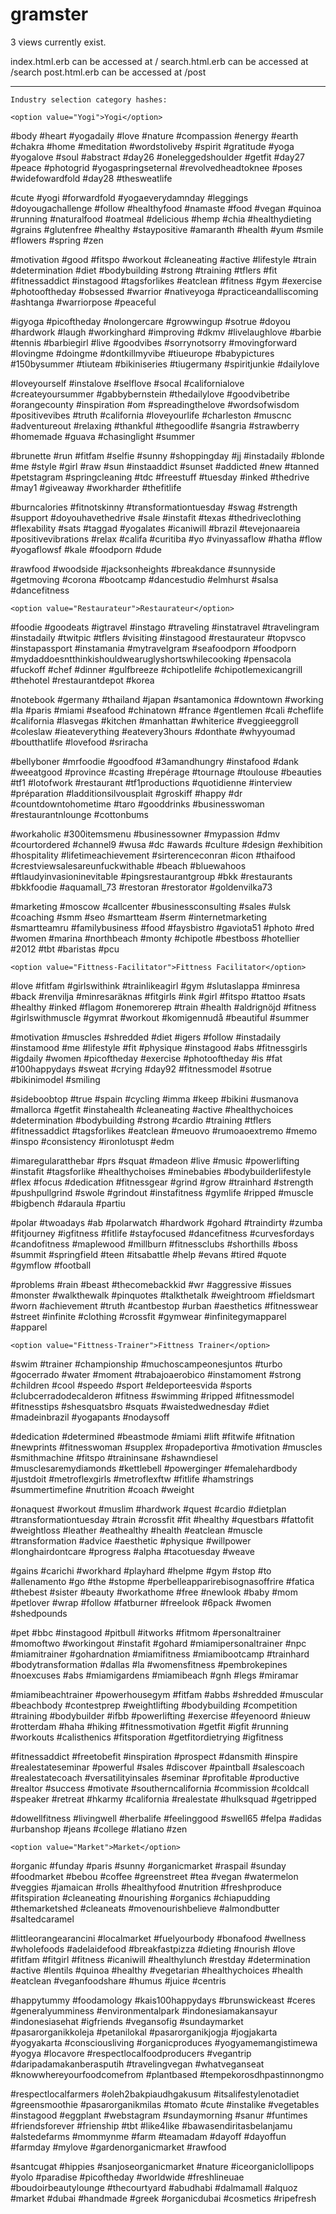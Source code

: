 # gramster

3 views currently exist.

index.html.erb can be accessed at /
search.html.erb can be accessed at /search
post.html.erb can be accessed at /post

---
	Industry selection category hashes:

	<option value="Yogi">Yogi</option>
#body #heart #yogadaily #love #nature #compassion #energy #earth #chakra #home #meditation #wordstoliveby #spirit #gratitude #yoga #yogalove #soul #abstract #day26 #oneleggedshoulder #getfit #day27 #peace #photogrid #yogaspringseternal #revolvedheadtoknee #poses #widefowardfold #day28 #thesweatlife

#cute #yogi #forwardfold #yogaeverydamnday #leggings #doyougachallenge #follow #healthyfood #namaste #food #vegan #quinoa #running #naturalfood #oatmeal #delicious #hemp #chia #healthydieting #grains #glutenfree #healthy #staypositive #amaranth #health #yum #smile #flowers #spring #zen

#motivation #good #fitspo #workout #cleaneating #active #lifestyle #train #determination #diet #bodybuilding #strong #training #tflers #fit #fitnessaddict #instagood #tagsforlikes #eatclean #fitness #gym #exercise #photooftheday #obsessed #warrior #nativeyoga #practiceandalliscoming #ashtanga #warriorpose #peaceful

#igyoga #picoftheday #nolongercare #growwingup #sotrue #doyou #hardwork #laugh #workinghard #improving #dkmv #livelaughlove #barbie #tennis #barbiegirl #live #goodvibes #sorrynotsorry #movingforward #lovingme #doingme #dontkillmyvibe #tiueurope #babypictures #150bysummer #tiuteam #bikiniseries #tiugermany #spiritjunkie #dailylove

#loveyourself #instalove #selflove #socal #californialove #createyoursummer #gabbybernstein #thedailylove #goodvibetribe #orangecounty #inspiration #om #spreadingthelove #wordsofwisdom #positivevibes #truth #california #loveyourlife #charleston #muscnc #adventureout #relaxing #thankful #thegoodlife #sangria #strawberry #homemade #guava #chasinglight #summer

#brunette #run #fitfam #selfie #sunny #shoppingday #jj #instadaily #blonde #me #style #girl #raw #sun #instaaddict #sunset #addicted #new #tanned #petstagram #springcleaning #tdc #freestuff #tuesday #inked #thedrive #may1 #giveaway #workharder #thefitlife

#burncalories #fitnotskinny #transformationtuesday #swag #strength #support #doyouhavethedrive #sale #instafit #texas #thedriveclothing #flexability #sats #taggad #yogalates #icaniwill #brazil #tevejonaareia #positivevibrations #relax #califa #curitiba #yo #vinyassaflow #hatha #flow #yogaflowsf #kale #foodporn #dude

#rawfood #woodside #jacksonheights #breakdance #sunnyside #getmoving #corona #bootcamp #dancestudio #elmhurst #salsa #dancefitness
			
	<option value="Restaurateur">Restaurateur</option>
#foodie #goodeats #igtravel #instago #traveling #instatravel #travelingram #instadaily #twitpic #tflers #visiting #instagood #restaurateur #topvsco #instapassport #instamania #mytravelgram #seafoodporn #foodporn #mydaddoesntthinkishouldwearuglyshortswhilecooking #pensacola #fuckoff #chef #dinner #gulfbreeze #chipotlelife #chipotlemexicangrill #thehotel #restaurantdepot #korea

#notebook #germany #thailand #japan #santamonica #downtown #working #la #paris #miami #seafood #chinatown #france #gentlemen #cali #cheflife #california #lasvegas #kitchen #manhattan #whiterice #veggieeggroll #coleslaw #ieateverything #eatevery3hours #donthate #whyyoumad #boutthatlife #lovefood #sriracha

#bellyboner #mrfoodie #goodfood #3amandhungry #instafood #dank #weeatgood #province #casting #repérage #tournage #toulouse #beauties #tf1 #lotofwork #restaurant #tf1productions #quotidienne #interview #préparation #ladditionsilvousplait #groskiff #happy #dr #countdowntohometime #taro #gooddrinks #businesswoman #restaurantnlounge #cottonbums

#workaholic #300itemsmenu #businessowner #mypassion #dmv #courtordered #channel9 #wusa #dc #awards #culture #design #exhibition #hospitality #lifetimeachievement #sirterenceconran #icon #thaifood #crestviewsalesareunfuckwithable #beach #bluewahoos #ftlaudyinvasioninevitable #pingsrestaurantgroup #bkk #restaurants #bkkfoodie #aquamall_73 #restoran #restorator #goldenvilka73

#marketing #moscow #callcenter #businessconsulting #sales #ulsk #coaching #smm #seo #smartteam #serm #internetmarketing #smartteamru #familybusiness #food #faysbistro #gaviota51 #photo #red #women #marina #northbeach #monty #chipotle #bestboss #hotellier #2012 #tbt #baristas #pcu
			
	<option value="Fittness-Facilitator">Fittness Facilitator</option>
#love #fitfam #girlswithink #trainlikeagirl #gym #slutaslappa #minresa #back #renvilja #minresaräknas #fitgirls #ink #girl #fitspo #tattoo #sats #healthy #inked #flagom #onemorerep #train #health #aldrignöjd #fitness #girlswithmuscle #gymrat #workout #komigennudå #beautiful #summer

#motivation #muscles #shredded #diet #igers #follow #instadaily #instamood #me #lifestyle #fit #physique #instagood #abs #fitnessgirls #igdaily #women #picoftheday #exercise #photooftheday #is #fat #100happydays #sweat #crying #day92 #fitnessmodel #sotrue #bikinimodel #smiling

#sideboobtop #true #spain #cycling #imma #keep #bikini #usmanova #mallorca #getfit #instahealth #cleaneating #active #healthychoices #determination #bodybuilding #strong #cardio #training #tflers #fitnessaddict #tagsforlikes #eatclean #meuovo #rumoaoextremo #memo #inspo #consistency #ironlotuspt #edm

#imaregularatthebar #prs #squat #madeon #live #music #powerlifting #instafit #tagsforlike #healthychoises #minebabies #bodybuilderlifestyle #flex #focus #dedication #fitnessgear #grind #grow #trainhard #strength #pushpullgrind #swole #grindout #instafitness #gymlife #ripped #muscle #bigbench #daraula #partiu

#polar #twoadays #ab #polarwatch #hardwork #gohard #traindirty #zumba #fitjourney #igfitness #fitlife #stayfocused #dancefitness #curvesfordays #candofitness #maplewood #millburn #fitnessclubs #shorthills #boss #summit #springfield #teen #itsabattle #help #evans #tired #quote #gymflow #football

#problems #rain #beast #thecomebackkid #wr #aggressive #issues #monster #walkthewalk #pinquotes #talkthetalk #weightroom #fieldsmart #worn #achievement #truth #cantbestop #urban #aesthetics #fitnesswear #street #infinite #clothing #crossfit #gymwear #infinitegymapparel #apparel

	<option value="Fittness-Trainer">Fittness Trainer</option>
#swim #trainer #championship #muchoscampeonesjuntos #turbo #gocerrado #water #moment #trabajoaerobico #instamoment #strong #children #cool #speedo #sport #eldeporteesvida #sports #clubcerradodecalderon #fitness #swimming #ripped #fitnessmodel #fitnesstips #shesquatsbro #squats #waistedwednesday #diet #madeinbrazil #yogapants #nodaysoff

#dedication #determined #beastmode #miami #lift #fitwife #fitnation #newprints #fitnesswoman #supplex #ropadeportiva #motivation #muscles #smithmachine #fitspo #traininsane #shawndiesel #musclesaremydiamonds #kettlebell #powerginger #femalehardbody #justdoit #metroflexgirls #metroflexftw #fitlife #hamstrings #summertimefine #nutrition #coach #weight

#onaquest #workout #muslim #hardwork #quest #cardio #dietplan #transformationtuesday #train #crossfit #fit #healthy #questbars #fattofit #weightloss #leather #eathealthy #health #eatclean #muscle #transformation #advice #aesthetic #physique #willpower #longhairdontcare #progress #alpha #tacotuesday #weave

#gains #carichi #workhard #playhard #helpme #gym #stop #to #allenamento #go #the #stopme #perbelleapparirebisognasoffrire #fatica #thebest #sister #beauty #workathome #free #newlook #baby #mom #petlover #wrap #follow #fatburner #freelook #6pack #women #shedpounds

#pet #bbc #instagood #pitbull #itworks #fitmom #personaltrainer #momoftwo #workingout #instafit #gohard #miamipersonaltrainer #npc #miamitrainer #gohardnation #miamifitness #miamibootcamp #trainhard #bodytransformation #dallas #la #womensfitness #pembrokepines #noexcuses #abs #miamigardens #miamibeach #gnh #legs #miramar

#miamibeachtrainer #powerhousegym #fitfam #abbs #shredded #muscular #beachbody #contestprep #weightlifting #bodybuilding #competition #training #bodybuilder #ifbb #powerlifting #exercise #feyenoord #nieuw #rotterdam #haha #hiking #fitnessmotivation #getfit #igfit #running #workouts #calisthenics #fitsporation #getfitordietrying #igfitness

#fitnessaddict #freetobefit #inspiration #prospect #dansmith #inspire #realestateseminar #powerful #sales #discover #paintball #salescoach #realestatecoach #versatilityinsales #seminar #profitable #productive #realtor #success #motivate #southerncalifornia #commission #coldcall #speaker #retreat #hkarmy #california #realestate #hulksquad #getripped

#dowellfitness #livingwell #herbalife #feelinggood #swell65 #felpa #adidas #urbanshop #jeans #college #latiano #zen		
			
	<option value="Market">Market</option>
#organic #funday #paris #sunny #organicmarket #raspail #sunday #foodmarket #bebou #coffee #greenstreet #tea #vegan #watermelon #veggies #jamaican #rolls #healthyfood #nutrition #freshproduce #fitspiration #cleaneating #nourishing #organics #chiapudding #themarketshed #cleaneats #movenourishbelieve #almondbutter #saltedcaramel

#littleorangearancini #localmarket #fuelyourbody #bonafood #wellness #wholefoods #adelaidefood #breakfastpizza #dieting #nourish #love #fitfam #fitgirl #fitness #icaniwill #healthylunch #restday #determination #active #lentils #quinoa #healthy #vegetarian #healthychoices #health #eatclean #veganfoodshare #humus #juice #centris

#happytummy #foodamology #kais100happydays #brunswickeast #ceres #generalyumminess #environmentalpark #indonesiamakansayur #indonesiasehat #igfriends #vegansofig #sundaymarket #pasarorganikkoleja #petanilokal #pasarorganikjogja #jogjakarta #yogyakarta #consciousliving #organicproduces #yogyamemangistimewa #yogya #locavore #respectlocalfoodproducers #vegantrip #daripadamakanberasputih #travelingvegan #whatveganseat #knowwhereyourfoodcomefrom #plantbased #tempekorosdhpastinnongmo

#respectlocalfarmers #oleh2bakpiaudhgakusum #itsalifestylenotadiet #greensmoothie #pasarorganikmilas #tomato #cute #instalike #vegetables #instagood #eggplant #webstagram #sundaymorning #sanur #funtimes #friendsforever #frienship #tbt #like4like #bawasendiritasbelanjamu #alstedefarms #mommynme #farm #teamadam #dayoff #dayoffun #farmday #mylove #gardenorganicmarket #rawfood

#santcugat #hippies #sanjoseorganicmarket #nature #iceorganiclollipops #yolo #paradise #picoftheday #worldwide #freshlineuae #boudoirbeautylounge #thecourtyard #abudhabi #dalmamall #alquoz #market #dubai #handmade #greek #organicdubai #cosmetics #ripefresh
